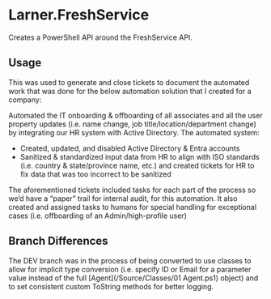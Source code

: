 # Larner.FreshService

Creates a PowerShell API around the FreshService API.

## Usage

This was used to generate and close tickets to document the automated work that was done for the below automation solution that I created for a company:

Automated the IT onboarding & offboarding of all associates and all the user property updates (i.e. name change, job title/location/department change) by integrating our HR system with Active Directory. The automated system:

- Created, updated, and disabled Active Directory & Entra accounts
- Sanitized & standardized input data from HR to align with ISO standards (i.e. country & state/province name, etc.) and created tickets for HR to fix data that was too incorrect to be sanitized

The aforementioned tickets included tasks for each part of the process so we’d have a “paper” trail for internal audit, for this automation. It also created and assigned tasks to humans for special handling for exceptional cases (i.e. offboarding of an Admin/high-profile user)

## Branch Differences

The DEV branch was in the process of being converted to use classes to allow for implicit type conversion (i.e. specify ID or Email for a parameter value instead of the full [Agent](/Source/Classes/01 Agent.ps1) object) and to set consistent custom ToString methods for better logging.
